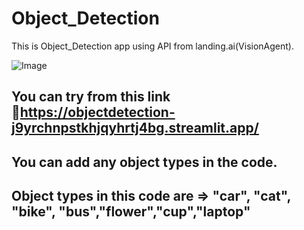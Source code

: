 # Object_Detection
This is Object_Detection app using API from landing.ai(VisionAgent).

![Image](https://github.com/user-attachments/assets/e045b8fc-4c4d-40ad-873a-c26ede1249b7)

## You can try from this link 🔗https://objectdetection-j9yrchnpstkhjqyhrtj4bg.streamlit.app/

## You can add any object types in the code. 

## Object types in this code are => "car", "cat", "bike", "bus","flower","cup","laptop"
